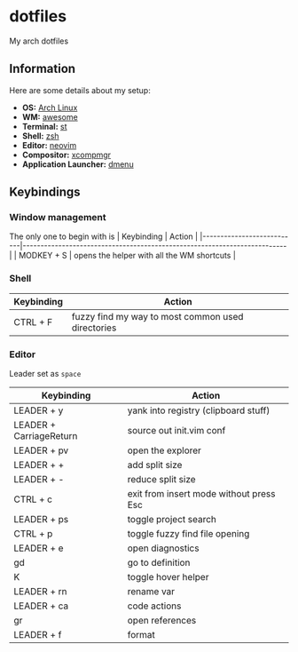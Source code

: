# dotfiles
My arch dotfiles

## Information 

Here are some details about my setup:

- **OS:** [Arch Linux](https://archlinux.org)
- **WM:** [awesome](https://github.com/awesomeWM/awesome)
- **Terminal:** [st](https://github.com/dixiedream/st)
- **Shell:** [zsh](https://www.zsh.org/)
- **Editor:** [neovim](https://github.com/neovim/neovim) 
- **Compositor:** [xcompmgr](https://wiki.archlinux.org/title/Xcompmgr)
- **Application Launcher:** [dmenu](https://github.com/dixiedream/dmenu)


## Keybindings

### Window management
The only one to begin with is
| Keybinding                | Action                                                                   |
|---------------------------|--------------------------------------------------------------------------|
| MODKEY + S               | opens the helper with all the WM shortcuts     |

### Shell

| Keybinding                | Action                                                                   |
|---------------------------|--------------------------------------------------------------------------|
| CTRL + F               | fuzzy find my way to most common used directories  |

### Editor 
Leader set as ```space```

| Keybinding                | Action                                                                   |
|---------------------------|--------------------------------------------------------------------------|
| LEADER + y               | yank into registry (clipboard stuff) |
| LEADER + CarriageReturn | source out init.vim conf |
| LEADER + pv | open the explorer |
| LEADER + + | add split size |
| LEADER + - | reduce split size |
| CTRL + c               | exit from insert mode without press Esc |
| LEADER + ps | toggle project search | 
| CTRL + p | toggle fuzzy find file opening | 
| LEADER + e               | open diagnostics |
| gd               | go to definition |
| K               | toggle hover helper |
| LEADER + rn               | rename var |
| LEADER + ca               | code actions |
| gr               | open references |
| LEADER + f               | format |
